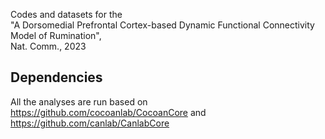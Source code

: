 Codes and datasets for the <br>"A Dorsomedial Prefrontal Cortex-based Dynamic Functional Connectivity Model of Rumination", <br> Nat. Comm., 2023

## Dependencies
All the analyses are run based on
https://github.com/cocoanlab/CocoanCore and https://github.com/canlab/CanlabCore

